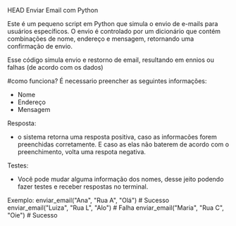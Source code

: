 HEAD
Enviar Email com Python

Este é um pequeno script em Python que simula o envio de e-mails para usuários específicos. O envio é controlado por um dicionário que contém combinações de nome, endereço e mensagem, retornando uma confirmação de envio.

Esse código simula envio e restorno de email, resultando em ennios ou falhas (de acordo com os dados)

#como funciona?
É necessario preencher as seguintes informações:
- Nome 
- Endereço 
- Mensagem 

Resposta:
- o sistema retorna uma resposta positiva, caso as informacões forem preenchidas corretamente. E caso as elas não baterem de acordo com o preenchimento, volta uma respota negativa. 


Testes:
- Você pode mudar alguma informação dos nomes, desse jeito podendo fazer testes e receber respostas no terminal. 

Exemplo:
enviar_email("Ana", "Rua A", "Olá")     # Sucesso
enviar_email("Luiza", "Rua L", "Alo")   # Falha
enviar_email("Maria", "Rua C", "Oie")   # Sucesso

